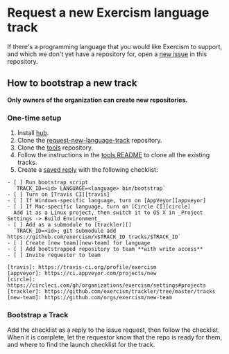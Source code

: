 # Request a new Exercism language track

If there's a programming language that you would like Exercism to support, and which we don't
yet have a repository for, open a [new issue][new-issue] in this repository.

[new-issue]: https://github.com/exercism/request-new-language-track/issues/new

## How to bootstrap a new track

**Only owners of the organization can create new repositories.**

### One-time setup

1. Install [hub][].
1. Clone the [request-new-language-track][] repository.
1. Clone the [tools][] repository.
1. Follow the instructions in the [tools README][clone-tracks] to clone all the existing tracks.
1. Create a [saved reply][saved-replies] with the following checklist:

```
- [ ] Run bootstrap script
  `TRACK_ID=<id> LANGUAGE=<language> bin/bootstrap`
- [ ] Turn on [Travis CI][travis]
- [ ] If Windows-specific language, turn on [AppVeyor][appveyor]
- [ ] If Mac-specific language, turn on [Circle CI][circle]
  Add it as a Linux project, then switch it to OS X in _Project Settings -> Build Environment_
- [ ] Add as a submodule to [trackler][]
  `TRACK_ID=<id>; git submodule add https://github.com/exercism/x$TRACK_ID tracks/$TRACK_ID`
- [ ] Create [new team][new-team] for language
- [ ] Add bootstrapped repository to team **with write access**
- [ ] Invite requestor to team

[travis]: https://travis-ci.org/profile/exercism
[appveyor]: https://ci.appveyor.com/projects/new
[circle]: https://circleci.com/gh/organizations/exercism/settings#projects
[trackler]: https://github.com/exercism/trackler/tree/master/tracks
[new-team]: https://github.com/orgs/exercism/new-team
```

### Bootstrap a Track

Add the checklist as a reply to the issue request, then follow the checklist. When it is complete,
let the requestor know that the repo is ready for them, and where to find the launch checklist
for the track.

[saved-replies]: https://github.com/blog/2135-saved-replies
[request-new-language-track]: https://github.com/exercism/request-new-language-track
[tools]: https://github.com/exercism/tools
[clone-tracks]: https://github.com/exercism/tools#scripts
[hub]: http://github.com/github/hub
